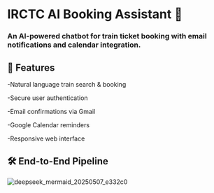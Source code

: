 # IRCTC AI Booking Assistant 🚆
### An AI-powered chatbot for train ticket booking with email notifications and calendar integration.

## 🌟 Features
-Natural language train search & booking

-Secure user authentication

-Email confirmations via Gmail

-Google Calendar reminders

-Responsive web interface

## 🛠️ End-to-End Pipeline
![deepseek_mermaid_20250507_e332c0](https://github.com/user-attachments/assets/3499626d-08a3-46b3-9ebe-d00ed86e9315)
